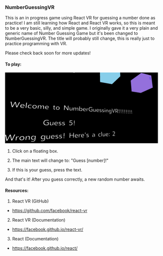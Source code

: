 ### NumberGuessingVR


This is an in progress game using React VR for guessing a number done as practice! I am still learning how React and React VR works, so this is meant to be a very basic, silly, and simple game. I originally gave it a very plain and generic name of Number Guessing Game but it's been changed to NumberGuessingVR. The title will probably still change, this is really just to practice programming with VR.

Please check back soon for more updates!

#### To play:

![gameplay](/images/gameplay.jpg)

1) Click on a floating box.

2) The main text will change to: "Guess [number]!"

3) If this is your guess, press the text.

And that's it! After you guess correctly, a new random number awaits.

#### Resources:

1) React VR (GitHub)
 - https://github.com/facebook/react-vr

2) React VR (Documentation)
  - https://facebook.github.io/react-vr/

3) React (Documentation)
  - https://facebook.github.io/react/
